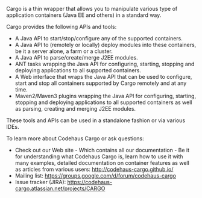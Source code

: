 Cargo is a thin wrapper that allows you to manipulate various type of application containers (Java EE and others) in a standard way.

Cargo provides the following APIs and tools:

* A Java API to start/stop/configure any of the supported containers.
* A Java API to (remotely or locally) deploy modules into these containers, be it a server alone, a farm or a cluster.
* A Java API to parse/create/merge J2EE modules.
* ANT tasks wrapping the Java API for configuring, starting, stopping and deploying applications to all supported containers.
* A Web interface that wraps the Java API that can be used to configure, start and stop all containers supported by Cargo remotely and at any time.
* Maven2/Maven3 plugins wrapping the Java API for configuring, starting, stopping and deploying applications to all supported containers as well as parsing, creating and merging J2EE modules.

These tools and APIs can be used in a standalone fashion or via various IDEs.

To learn more about Codehaus Cargo or ask questions:

* Check out our Web site - Which contains all our documentation - Be it for understanding what Codehaus Cargo is, learn how to use it with many examples, detailed documentation on container features as well as articles from various users: http://codehaus-cargo.github.io/
* Mailing list: https://groups.google.com/d/forum/codehaus-cargo
* Issue tracker (JIRA): https://codehaus-cargo.atlassian.net/projects/CARGO
